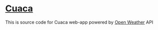 # [Cuaca](https://cuaca.dianyehezkiel.me)

This is source code for Cuaca web-app powered by [Open Weather](https://openweathermap.org) API
